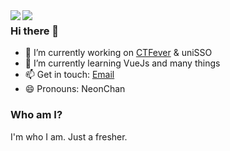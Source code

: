 <img align="left" style="max-width: 70%;" src="https://github-readme-stats.vercel.app/api?username=HoshinoSuzumi&count_private=true&show_icons=true" />
<img align="left" style="max-width: 70%;" src="https://metrics.lecoq.io/HoshinoSuzumi?template=classic&base.header=0&rss=1&rss.source=https%3A%2F%2Fblog.i0x0i.ltd%2Findex.xml&rss.limit=3&config.timezone=Asia%2FHong_Kong" />

### Hi there 👋

- 🔭 I’m currently working on [CTFever](https://github.com/UniiemStudio/CTFever) & uniSSO
- 🌱 I’m currently learning VueJs and many things
- 📫 Get in touch: [Email](mailto:master@uniiem.com)
- 😄 Pronouns: NeonChan

### Who am I?

I'm who I am.
Just a fresher.

